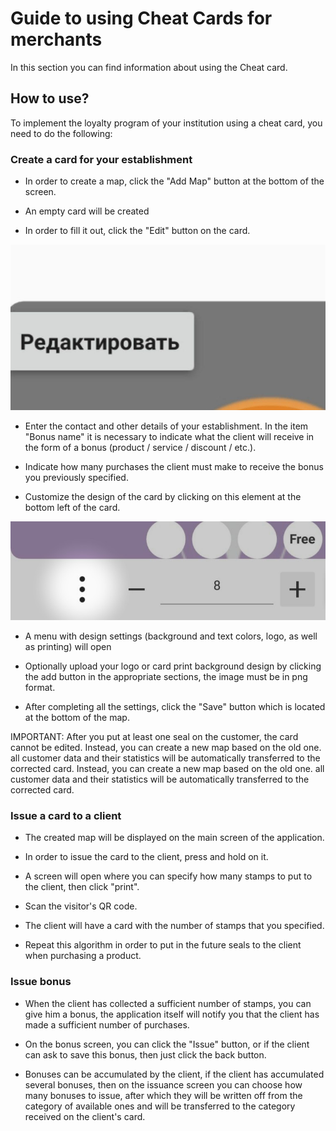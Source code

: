 # Guide to using Cheat Cards for merchants

In this section you can find information about using the Cheat card.

## How to use?

To implement the loyalty program of your institution using a cheat card, you need to do the following:

### Create a card for your establishment

* In order to create a map, click the "Add Map" button at the bottom of the screen.

* An empty card will be created

* In order to fill it out, click the "Edit" button on the card.

![example](../src/GUI/private/resources/help/Help3.jpg)

* Enter the contact and other details of your establishment. In the item "Bonus name" it is necessary to indicate what the client will receive in the form of a bonus (product / service / discount / etc.).

* Indicate how many purchases the client must make to receive the bonus you previously specified.

* Customize the design of the card by clicking on this element at the bottom left of the card.

![example](../src/GUI/private/resources/help/Help2.jpg)

* A menu with design settings (background and text colors, logo, as well as printing) will open

* Optionally upload your logo or card print background design by clicking the add button in the appropriate sections, the image must be in png format.

* After completing all the settings, click the "Save" button which is located at the bottom of the map.

IMPORTANT: After you put at least one seal on the customer, the card cannot be edited. Instead, you can create a new map based on the old one. all customer data and their statistics will be automatically transferred to the corrected card. Instead, you can create a new map based on the old one. all customer data and their statistics will be automatically transferred to the corrected card.

### Issue a card to a client

* The created map will be displayed on the main screen of the application.

* In order to issue the card to the client, press and hold on it.

* A screen will open where you can specify how many stamps to put to the client, then click "print".

* Scan the visitor's QR code.

* The client will have a card with the number of stamps that you specified.

* Repeat this algorithm in order to put in the future seals to the client when purchasing a product.

### Issue bonus

* When the client has collected a sufficient number of stamps, you can give him a bonus, the application itself will notify you that the client has made a sufficient number of purchases.

* On the bonus screen, you can click the "Issue" button, or if the client can ask to save this bonus, then just click the back button.

* Bonuses can be accumulated by the client, if the client has accumulated several bonuses, then on the issuance screen you can choose how many bonuses to issue, after which they will be written off from the category of available ones and will be transferred to the category received on the client's card.
